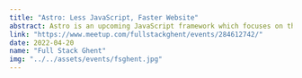 ```yaml
---
title: "Astro: Less JavaScript, Faster Website"
abstract: Astro is an upcoming JavaScript framework which focuses on the generation of JAMStack sites with less JavaScript. This talk is a first look on web development with Astro.
link: "https://www.meetup.com/fullstackghent/events/284612742/"
date: 2022-04-20
name: "Full Stack Ghent"
img: "../../assets/events/fsghent.jpg"
---
```

